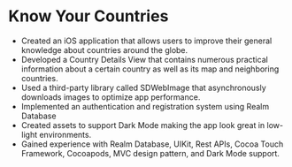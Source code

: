 # Know Your Countries
- Created an iOS application that allows users to improve their general knowledge about countries around the globe.
- Developed a Country Details View that contains numerous practical information about a certain country as well as its map and neighboring countries.
- Used a third-party library called SDWebImage that asynchronously downloads images to optimize app performance.
- Implemented an authentication and registration system using Realm Database
- Created assets to support Dark Mode making the app look great in low-light environments.
- Gained experience with Realm Database, UIKit, Rest APIs, Cocoa Touch Framework, Cocoapods, MVC design pattern, and Dark Mode support.
